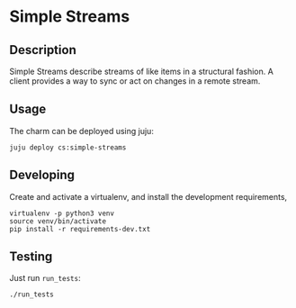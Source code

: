 # Simple Streams

## Description

Simple Streams describe streams of like items in a structural fashion.
A client provides a way to sync or act on changes in a remote stream.

## Usage

The charm can be deployed using juju:
```
juju deploy cs:simple-streams
```

## Developing

Create and activate a virtualenv,
and install the development requirements,

    virtualenv -p python3 venv
    source venv/bin/activate
    pip install -r requirements-dev.txt

## Testing

Just run `run_tests`:

    ./run_tests
